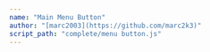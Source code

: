 ```yaml
---
name: "Main Menu Button"
author: "[marc2003](https://github.com/marc2k3)"
script_path: "complete/menu button.js"
---
```


